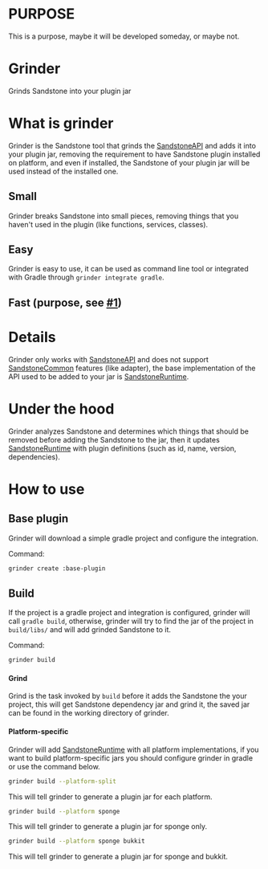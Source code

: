 # PURPOSE

This is a purpose, maybe it will be developed someday, or maybe not.

# Grinder
Grinds Sandstone into your plugin jar

# What is grinder

Grinder is the Sandstone tool that grinds the [SandstoneAPI](https://github.com/ProjectSandstone/SandstoneAPI) and adds it into your plugin jar, removing the requirement to have Sandstone plugin installed on platform, and even if installed, the Sandstone of your plugin jar will be used instead of the installed one.

## Small

Grinder breaks Sandstone into small pieces, removing things that you haven't used in the plugin (like functions, services, classes).

## Easy

Grinder is easy to use, it can be used as command line tool or integrated with Gradle through `grinder integrate gradle`.

## Fast (purpose, see [#1](https://github.com/ProjectSandstone/Grinder/issues/1))

# Details

Grinder only works with [SandstoneAPI](https://github.com/ProjectSandstone/SandstoneAPI) and does not support [SandstoneCommon](https://github.com/ProjectSandstone/SandstoneCommon) features (like adapter), the base implementation of the API used to be added to your jar is [SandstoneRuntime](https://github.com/ProjectSandstone/SandstoneRuntime).

# Under the hood

Grinder analyzes Sandstone and determines which things that should be removed before adding the Sandstone to the jar, then it updates [SandstoneRuntime](https://github.com/ProjectSandstone/SandstoneRuntime) with plugin definitions (such as id, name, version, dependencies).

# How to use
 
## Base plugin
 
Grinder will download a simple gradle project and configure the integration.
 
Command:
```sh
grinder create :base-plugin
```
 
## Build
 
If the project is a gradle project and integration is configured, grinder will call `gradle build`, otherwise, grinder will try to find the jar of the project in `build/libs/` and will add grinded Sandstone to it.

Command:
```sh
grinder build
```
 
#### Grind
 
Grind is the task invoked by `build` before it adds the Sandstone the your project, this will get Sandstone dependency jar and grind it, the saved jar can be found in the working directory of grinder.

#### Platform-specific

Grinder will add [SandstoneRuntime](https://github.com/ProjectSandstone/SandstoneRuntime) with all platform implementations, if you want to build platform-specific jars you should configure grinder in gradle or use the command below.

```sh
grinder build --platform-split
```

This will tell grinder to generate a plugin jar for each platform.

```sh
grinder build --platform sponge
```

This will tell grinder to generate a plugin jar for sponge only.

```sh
grinder build --platform sponge bukkit
```

This will tell grinder to generate a plugin jar for sponge and bukkit.

